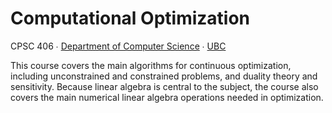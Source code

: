 # Computational Optimization

CPSC 406 ∙ [Department of Computer Science](https://www.cs.ubc.ca) ∙ [UBC](https://www.ubc.ca)

This course covers the main algorithms for continuous optimization, including unconstrained and constrained problems, and duality theory and sensitivity. Because linear algebra is central to the subject, the course also covers the main numerical linear algebra operations needed in optimization.
